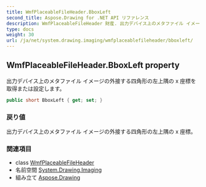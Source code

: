 ```yaml
---
title: WmfPlaceableFileHeader.BboxLeft
second_title: Aspose.Drawing for .NET API リファレンス
description: WmfPlaceableFileHeader 財産. 出力デバイス上のメタファイル イメージの外接する四角形の左上隅の x 座標を取得または設定します
type: docs
weight: 30
url: /ja/net/system.drawing.imaging/wmfplaceablefileheader/bboxleft/
---
```

## WmfPlaceableFileHeader.BboxLeft property

出力デバイス上のメタファイル イメージの外接する四角形の左上隅の x 座標を取得または設定します。

```csharp
public short BboxLeft { get; set; }
```

### 戻り値

出力デバイス上のメタファイル イメージの外接する四角形の左上隅の x 座標。

### 関連項目

* class [WmfPlaceableFileHeader](../)
* 名前空間 [System.Drawing.Imaging](../../wmfplaceablefileheader/)
* 組み立て [Aspose.Drawing](../../../)


